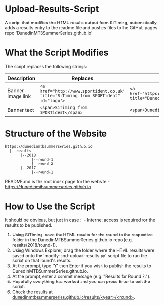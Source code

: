 # Upload-Results-Script
A script that modifies the HTML results output from SiTiming, automatically adds a results entry to the readme file and pushes files to the GitHub pages repo 'DunedinMTBSummerSeries.github.io' 

# What the Script Modifies
The script replaces the following strings:

| Description | Replaces | With |
| ----------- | -------- | ---- |
| Banner image link | ```<a href="http://www.sportident.co.uk" title="SiTiming from SPORTident" id="logo">``` | ```<a href="https://www.facebook.com/groups/DunedinMTBSummerSeries/" title="Dunedin MTB Summer Series" id="logo">``` |
| Banner text | ```<span>SiTiming from SPORTident</span>``` | ```<span>Dunedin MTB Summer Series</span>``` |

# Structure of the Website
```
https://dunedinmtbsummerseries.github.io
  |--results
       |--2018
            |--round-1
            |--round-2
       |--2017
            |--round-1
```
README.md is the root index page for the website - https://dunedinmtbsummerseries.github.io.

# How to Use the Script
It should be obvious, but just in case :) - Internet access is required for the results to be published.
1. Using SiTiming, save the HTML results for the round to the respective folder in the DunedinMTBSummerSeries.github.io repo (e.g. results/2018/round-1).
2. Using Windows Explorer, drag the folder where the HTML results were saved onto the 'modify-and-upload-results.py' script file to run the script on that round's results.
3. At the prompt, type 'Y' then Enter if you wish to publish the results to DunedinMTBSummerSeries.github.io.
4. At the prompt, enter a commit message (e.g. "Results for Round 2.").
5. Hopefully everything has worked and you can press Enter to exit the script.
6. Check the results at [dunedinmtbsummerseries.github.io/results\/\<year\>/\<round\>](https://dunedinmtbsummerseries.github.io/results/2018/round-1).
